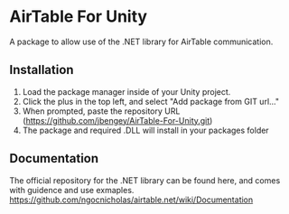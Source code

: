 # AirTable For Unity
A package to allow use of the .NET library for AirTable communication.

## Installation
1) Load the package manager inside of your Unity project.
2) Click the plus in the top left, and select "Add package from GIT url..."
3) When prompted, paste the repository URL (https://github.com/jbengey/AirTable-For-Unity.git)
4) The package and required .DLL will install in your packages folder


## Documentation
The official repository for the .NET library can be found here, and comes with guidence and use exmaples. 
https://github.com/ngocnicholas/airtable.net/wiki/Documentation
